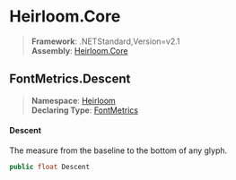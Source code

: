 # Heirloom.Core

> **Framework**: .NETStandard,Version=v2.1  
> **Assembly**: [Heirloom.Core][0]  

## FontMetrics.Descent

> **Namespace**: [Heirloom][0]  
> **Declaring Type**: [FontMetrics][1]  

#### Descent

The measure from the baseline to the bottom of any glyph.

```cs
public float Descent
```

[0]: ../../../Heirloom.Core.md
[1]: ../FontMetrics.md
